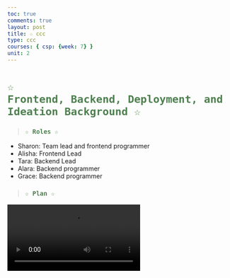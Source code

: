 ```yaml
---
toc: true
comments: true
layout: post
title: ☆ ccc
type: ccc
courses: { csp: {week: 7} }
unit: 2
---
```


# <code style="color: #4e804f">☆ Frontend, Backend, Deployment, and Ideation Background ☆</code>


> ### <code style="color:#4e804f;">☆ Roles ☆</code>
- Sharon: Team lead and frontend programmer
- Alisha: Frontend Lead 
- Tara: Backend Lead
- Alara: Backend programmer
- Grace: Backend programmer

> ### <code style="color:#4e804f;">☆ Plan ☆</code>
<video src="Untitled_ Oct 9, 2023 8_55 PM.webm" controls="controls" style="max-width: 730px; text-align: center;">
</video>